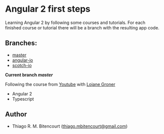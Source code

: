 # Angular 2 first steps

Learning Angular 2 by following some courses and tutorials. 
For each finished course or tutorial there will be a branch with the resulting app code. 

## Branches:
- [master](https://github.com/thiagobitencourt/ng2-tour/tree/master)
- [angular-io](https://github.com/thiagobitencourt/ng2-tour/tree/angular-io)
- [scotch-io](https://github.com/thiagobitencourt/ng2-tour/tree/scotch-io)


__Current branch *master*__

Following the course from [Youtube](https://www.youtube.com/playlist?list=PLGxZ4Rq3BOBoSRcKWEdQACbUCNWLczg2G) with [Loiane Groner](github.com/loiane)

- Angular 2
- Typescript

## Author
- Thiago R. M. Bitencourt (<thiago.mbitencourt@gmail.com>)